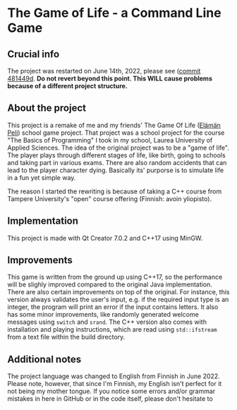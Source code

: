 # The Game of Life - a Command Line Game

## Crucial info
The project was restarted on June 14th, 2022, please see ([commit 481449d](https://github.com/ehkuitti/the-game-of-life-cpp/commit/481449d9aa291a6ebd9417e44ad5019b4fa9e0a6). **Do not revert beyond this point. This WILL cause problems because of a different project structure.**

## About the project

This project is a remake of me and my friends' The Game Of Life ([Elämän Peli](https://github.com/ehkuitti/elaman-peli-java)) school game project. That project
was a school project for the course "The Basics of Programming" I took in my school, Laurea University of Applied Sciences. The idea of the original project was to
be a "game of life". The player plays through different stages of life, like birth, going to schools and taking part in various exams. There are also random
accidents that can lead to the player character dying. Basically its' purporse is to simulate life in a fun yet simple way. 

The reason I started the rewriting is because of taking a C++ course from Tampere University's "open" course offering (Finnish: avoin yliopisto).

## Implementation

This project is made with Qt Creator 7.0.2 and C++17 using MinGW.

## Improvements

This game is written from the ground up using C++17, so the performance will be slighly improved compared to the original Java implementation. There are also certain improvements on top of the original. For instance,
this version always validates the user's input, e.g. if the required input type is an integer, the program will print an error if the input contains letters. It also has 
some minor improvements, like randomly generated welcome messages using `switch` and `srand`. The C++ version also comes with installation and playing instructions, which are read using `std::ifstream` from a text file within the build directory. 

## Additional notes

The project language was changed to English from Finnish in June 2022. Please note, however, that since I'm Finnish, my English isn't perfect for it not being my mother tongue. If you notice some errors and/or grammar mistakes in here in GitHub or in the code itself, please don't hesitate to 
